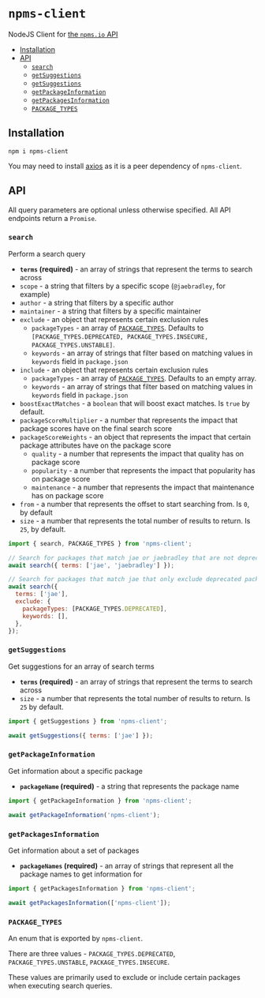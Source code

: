 # `npms-client`

NodeJS Client for [the `npms.io` API](https://api-docs.npms.io/)

* [Installation](#installation)
* [API](#api)
  * [`search`](#search)
  * [`getSuggestions`](#getSuggestions)
  * [`getSuggestions`](#getsuggestions)
  * [`getPackageInformation`](#getpackageinformation)
  * [`getPackagesInformation`](#getpackagesinformation)
  * [`PACKAGE_TYPES`](#package_types)

## Installation

`npm i npms-client`

You may need to install [axios](https://github.com/axios/axios) as it is a peer dependency of `npms-client`.

## API

All query parameters are optional unless otherwise specified. All API endpoints return a `Promise`.

### `search`

Perform a search query

* **`terms` (required)** - an array of strings that represent the terms to search across
* `scope` - a string that filters by a specific scope (`@jaebradley`, for example)
* `author` - a string that filters by a specific author
* `maintainer` - a string that filters by a specific maintainer
* `exclude` - an object that represents certain exclusion rules
  * `packageTypes` - an array of [`PACKAGE_TYPES`](#package_types). Defaults to `[PACKAGE_TYPES.DEPRECATED, PACKAGE_TYPES.INSECURE, PACKAGE_TYPES.UNSTABLE]`.
  * `keywords` - an array of strings that filter based on matching values in `keywords` field in `package.json`
* `include` - an object that represents certain exclusion rules
  * `packageTypes` - an array of [`PACKAGE_TYPES`](#package_types). Defaults to an empty array.
  * `keywords` - an array of strings that filter based on matching values in `keywords` field in `package.json`
* `boostExactMatches` - a `boolean` that will boost exact matches. Is `true` by default.
* `packageScoreMultiplier` - a number that represents the impact that package scores have on the final search score
* `packageScoreWeights` - an object that represents the impact that certain package attributes have on the package score
  * `quality` - a number that represents the impact that quality has on package score
  * `popularity` - a number that represents the impact that popularity has on package score
  * `maintenance` - a number that represents the impact that maintenance has on package score
* `from` - a number that represents the offset to start searching from. Is `0`, by default
* `size` - a number that represents the total number of results to return. Is `25`, by default.

```javascript
import { search, PACKAGE_TYPES } from 'npms-client';

// Search for packages that match jae or jaebradley that are not deprecated, insecure, or unstable
await search({ terms: ['jae', 'jaebradley'] });

// Search for packages that match jae that only exclude deprecated packages
await search({
  terms: ['jae'],
  exclude: {
    packageTypes: [PACKAGE_TYPES.DEPRECATED],
    keywords: [],
  },
});
```

### `getSuggestions`

Get suggestions for an array of search terms

* **`terms` (required)** - an array of strings that represent the terms to search across
* `size` - a number that represents the total number of results to return. Is `25` by default.

```javascript
import { getSuggestions } from 'npms-client';

await getSuggestions({ terms: ['jae'] });
```

### `getPackageInformation`

Get information about a specific package

* **`packageName` (required)** - a string that represents the package name

```javascript
import { getPackageInformation } from 'npms-client';

await getPackageInformation('npms-client');
```

### `getPackagesInformation`

Get information about a set of packages

* **`packageNames` (required)** - an array of strings that represent all the package names to get information for

```javascript
import { getPackagesInformation } from 'npms-client';

await getPackagesInformation(['npms-client']);
```

### `PACKAGE_TYPES`

An enum that is exported by `npms-client`.

There are three values - `PACKAGE_TYPES.DEPRECATED`, `PACKAGE_TYPES.UNSTABLE`, `PACKAGE_TYPES.INSECURE`.

These values are primarily used to exclude or include certain packages when executing search queries.
